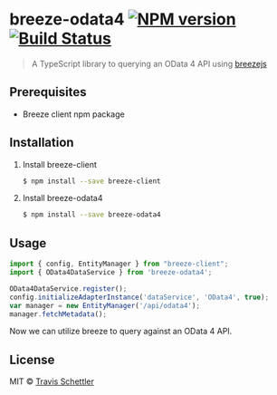 # breeze-odata4 [![NPM version](https://badge.fury.io/js/breeze-odata4.svg)](https://npmjs.org/package/breeze-odata4) [![Build Status](https://travis-ci.org/tschettler/breeze-odata4.svg?branch=master)](https://travis-ci.org/tschettler/breeze-odata4)

> A TypeScript library to querying an OData 4 API using [breezejs](http://www.getbreezenow.com/breezejs)

## Prerequisites

* Breeze client npm package

## Installation

1. Install breeze-client

   ```sh
   $ npm install --save breeze-client
   ```
2. Install breeze-odata4
   ```sh
   $ npm install --save breeze-odata4
   ```

## Usage

```js
import { config, EntityManager } from "breeze-client";
import { OData4DataService } from 'breeze-odata4';

OData4DataService.register();
config.initializeAdapterInstance('dataService', 'OData4', true);
var manager = new EntityManager('/api/odata4');
manager.fetchMetadata();

```
Now we can utilize breeze to query against an OData 4 API.

## License

MIT © [Travis Schettler](https://github.com/tschettler)

